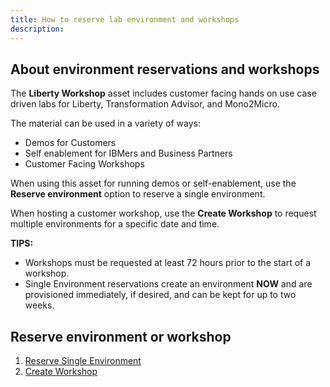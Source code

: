 ```yaml
---
title: How to reserve lab environment and workshops
description: 
---
```


## About environment reservations and workshops

The **Liberty Workshop** asset includes customer facing hands on use case driven labs for Liberty, Transformation Advisor, and Mono2Micro. 

The material can be used in a variety of ways: 

  - Demos for Customers 
  - Self enablement for IBMers and Business Partners
  - Customer Facing Workshops 
  
When using this asset for running demos or self-enablement, use the **Reserve environment** option to reserve a single environment. 
  
When hosting a customer workshop, use the **Create Workshop** to request multiple environments for a specific date and time.
  
**TIPS:** 
  
  - Workshops must be requested at least 72 hours prior to the start of a workshop.  
  - Single Environment reservations create an environment **NOW** and are provisioned immediately, if desired, and can be kept for up to two weeks. 
	

## Reserve environment or workshop	
	
1. [Reserve Single Environment](./reserve-environment/reserve_environment.md)
2. [Create Workshop](./reserve-workshop/reserve_workshop.md)


